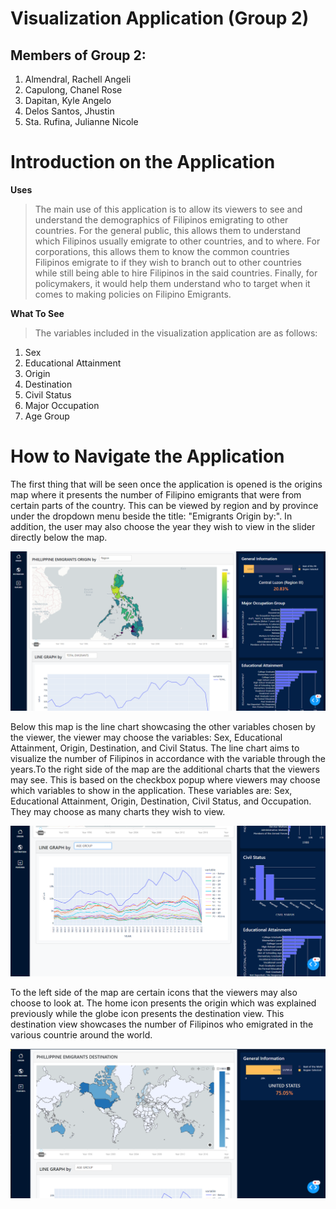 # Visualization Application (Group 2)

## Members of Group 2:
1. Almendral, Rachell Angeli
2. Capulong, Chanel Rose 
3. Dapitan, Kyle Angelo
4. Delos Santos, Jhustin
5. Sta. Rufina, Julianne Nicole

# Introduction on the Application
**Uses**
> The main use of this application is to allow its viewers to see and understand the demographics of Filipinos emigrating to other countries. For the general public, this allows them to understand which Filipinos usually emigrate to other countries, and to where. For corporations, this allows them to know the common countries Filipinos emigrate to if they wish to branch out to other countries while still being able to hire Filipinos in the said countries. Finally, for policymakers, it would help them understand who to target when it comes to making policies on Filipino Emigrants.

**What To See**
> The variables included in the visualization application are as follows:
1. Sex
2. Educational Attainment
3. Origin
4. Destination
5. Civil Status
6. Major Occupation
7. Age Group

# How to Navigate the Application
The first thing that will be seen once the application is opened is the origins map where it presents the number of Filipino emigrants that were from certain parts of the country. This can be viewed by region and by province under the dropdown menu beside the title: "Emigrants Origin by:". In addition, the user may also choose the year they wish to view in the slider directly below the map.

![image 1](./assets/1.png)

Below this map is the line chart showcasing the other variables chosen by the viewer, the viewer may choose the variables: Sex, Educational Attainment, Origin, Destination, and Civil Status. The line chart aims to visualize the number of Filipinos in accordance with the variable through the years.To the right side of the map are the additional charts that the viewers may see. This is based on the checkbox popup where viewers may choose which variables to show in the application. These variables are: Sex, Educational Attainment, Origin, Destination, Civil Status, and Occupation. They may choose as many charts they wish to view. 

![image 2](./assets/3.png)

To the left side of the map are certain icons that the viewers may also choose to look at. The home icon presents the origin which was explained previously while the globe icon presents the destination view. This destination view showcases the number of Filipinos who emigrated in the various countrie around the world.

![image 3](./assets/4.png)

